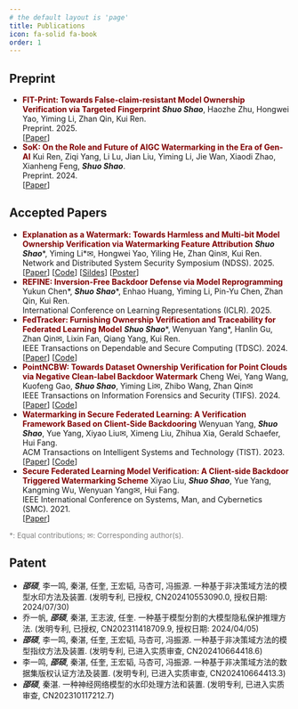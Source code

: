 ```yaml
---
# the default layout is 'page'
title: Publications
icon: fa-solid fa-book
order: 1
---
```


## Preprint

- <font color=Maroon><b>FIT-Print: Towards False-claim-resistant Model Ownership Verification via Targeted Fingerprint</b></font>
  ***Shuo Shao***, Haozhe Zhu, Hongwei Yao, Yiming Li, Zhan Qin, Kui Ren.<br>
  Preprint. 2025.<br>
  [[Paper](https://arxiv.org/abs/2501.15509)]
- <font color=Maroon><b>SoK: On the Role and Future of AIGC Watermarking in the Era of Gen-AI</b></font>
  Kui Ren, Ziqi Yang, Li Lu, Jian Liu, Yiming Li, Jie Wan, Xiaodi Zhao, Xianheng Feng, ***Shuo Shao***.<br>
  Preprint. 2024.<br>
  [[Paper](https://arxiv.org/abs/2411.11478)]

## Accepted Papers

- <font color=Maroon><b>Explanation as a Watermark: Towards Harmless and Multi-bit Model Ownership Verification via Watermarking Feature Attribution</b></font>
  ***Shuo Shao***\*, Yiming Li\*&#9993;, Hongwei Yao, Yiling He, Zhan Qin&#9993;, Kui Ren.<br>
  Network and Distributed System Security Symposium (NDSS). 2025.<br> 
  [[Paper](https://arxiv.org/abs/2405.04825)] [[Code](https://github.com/shaoshuo-ss/EaaW)] [[Sildes](https://drive.google.com/file/d/1_xFE_Hrd63RO6FnS6-iLNZqEfi8LWN8b/view?usp=sharing)] [[Poster](https://drive.google.com/file/d/10yvkP86sH16ELQSW3oCnRkQNGRrYx64Y/view?usp=sharing)]
- <font color=Maroon><b>REFINE: Inversion-Free Backdoor Defense via Model Reprogramming</b></font>
  Yukun Chen\*, ***Shuo Shao***\*, Enhao Huang, Yiming Li, Pin-Yu Chen, Zhan Qin, Kui Ren.<br>
  International Conference on Learning Representations (ICLR). 2025.<br>
- <font color=Maroon><b>FedTracker: Furnishing Ownership Verification and Traceability for Federated Learning Model</b></font>
  ***Shuo Shao***\*, Wenyuan Yang\*, Hanlin Gu, Zhan Qin&#9993;, Lixin Fan, Qiang Yang, Kui Ren.<br>
  IEEE Transactions on Dependable and Secure Computing (TDSC). 2024.<br>
  [[Paper](https://ieeexplore.ieee.org/document/10504977)] [[Code](https://github.com/shaoshuo-ss/FedTracker)]
- <font color=Maroon><b>PointNCBW: Towards Dataset Ownership Verification for Point Clouds via Negative Clean-label Backdoor Watermark</b></font>
  Cheng Wei, Yang Wang, Kuofeng Gao, ***Shuo Shao***, Yiming Li&#9993;, Zhibo Wang, Zhan Qin&#9993;<br>
  IEEE Transactions on Information Forensics and Security (TIFS). 2024.<br>
  [[Paper](https://ieeexplore.ieee.org/abstract/document/10745757)] [[Code](https://github.com/weic0810/PointNCBW)]
- <font color=Maroon><b>Watermarking in Secure Federated Learning: A Verification Framework Based on Client-Side Backdooring</b></font>
  Wenyuan Yang, ***Shuo Shao***, Yue Yang, Xiyao Liu&#9993;, Ximeng Liu, Zhihua Xia, Gerald Schaefer, Hui Fang.<br>
  ACM Transactions on Intelligent Systems and Technology (TIST). 2023.<br>
  [[Paper](https://dl.acm.org/doi/full/10.1145/3630636)] [[Code](https://github.com/shaoshuo-ss/Watermark-Secure-FL)]
- <font color=Maroon><b>Secure Federated Learning Model Verification: A Client-side Backdoor Triggered Watermarking Scheme</b></font>
  Xiyao Liu, ***Shuo Shao***, Yue Yang, Kangming Wu, Wenyuan Yang&#9993;, Hui Fang.<br>
  IEEE International Conference on Systems, Man, and Cybernetics (SMC). 2021.<br>
  [[Paper](https://ieeexplore.ieee.org/abstract/document/9658998/)]

<span style="color: gray;font-size: small;">*: Equal contributions; &#9993;: Corresponding author(s).</span>

## Patent

- ***邵硕***, 李一鸣, 秦湛, 任奎, 王宏韬, 马杏可, 冯振源. 一种基于非决策域方法的模型水印方法及装置. (发明专利, 已授权, CN202410553090.0, 授权日期: 2024/07/30)
- 乔一帆, ***邵硕***, 秦湛, 王志波, 任奎. 一种基于模型分割的大模型隐私保护推理方法. (发明专利, 已授权, CN202311418709.9, 授权日期: 2024/04/05)
- ***邵硕***, 李一鸣, 秦湛, 任奎, 王宏韬, 马杏可, 冯振源. 一种基于非决策域方法的模型指纹方法及装置. (发明专利, 已进入实质审查, CN202410664418.6)
- 李一鸣, ***邵硕***, 秦湛, 任奎, 王宏韬, 马杏可, 冯振源. 一种基于非决策域方法的数据集版权认证方法及装置. (发明专利, 已进入实质审查, CN202410664413.3)
- ***邵硕***, 秦湛. 一种神经网络模型的水印处理方法和装置. (发明专利, 已进入实质审查, CN202310117212.7)
